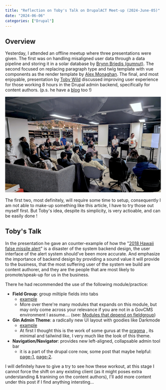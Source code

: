 ```yaml
---
title: "Reflection on Toby's Talk on DrupalACT Meet-up (2024-June-05)"
date: "2024-06-06"
categories: ["Drupal"]
---
```




## Overview

Yesterday, I attended an offline meetup where three presentations were given. The first was on handling misaligned user data through a data pipeline and storing it in a solar database by [Brynn Briedis (gumnut)](). The second focused on replacing paragraph type and twig template with vue components as the render template by [Alex Monaghan](https://www.linkedin.com/in/alex-monaghan-b7a416202/). The final, and most enjoyable, presentation by [Toby Wild](https://www.linkedin.com/in/toby-wild-b2aa0027/) discussed improving user experience for those working 8 hours in the Drupal admin backend, specifically for content authors. (p.s. he have a [blog](https://tobywild.com/) too !)

![2024-06-06T083403](2024-06-06T083403.jpg)

The first two, most definitely, will require some time to setup, consequently I am not able to make-up something like this article, I have to try those out myself first. But Toby's idea, despite its simplicity, is very actioable, and can be easily done !



## Toby's Talk 

In the presentation he gave an counter-example of how the "[2018 Hawaii false missile alert](https://en.wikipedia.org/wiki/2018_Hawaii_false_missile_alert)" is a disaster of the system backend design, the user interface of the alert system should've been more accurate. And emphasize the importance of backend design by providing a sound value it will provide to the business, that the most suffering user of the system we build are content authorer, and they are the people that are most likely to promote/speak-up for us in the business. 

There he had recommended the use of the following module/practice: 

-   **Field Group**: group miltiple fields into tabs 
    -   [example](1_wrHbAY4l_ulmlyN_Uwuahw.png)
    -   More over there're many modules that expands on this module, but may only come across your relevance if you are not in a GovCMS environment I assume.... (see: [Modules that depend on fieldgroup](https://www.drupal.org/project/field_group#Modules%20that%20depend%20on%20fieldgroup))
-   **Gin Admin Theme**: a radically new UI layout  with goodies like Darkmode
    -   [example](2024-06-06T084537.jpg)
    -   At first I thought this is the work of some gurus at the [pragma](https://www.pragma.com.au/people/) , its minimal and tailwind like, I very much like the look of this theme. 
-   **Navigation/Navigator**: provides new left-aligned, collapsable admin tool bar 
    -   it is a part of the drupal core now, some post that maybe helpful: [page-1](https://www.drupal.org/project/navigation), [page-2](https://www.drupal.org/project/drupal/issues/3438895). 



I will definitely have to give a try to see how these workout, at this stage I cannot force the shift on any existing client (as it might poses extra understanding & tranining on the content authors), I'll add more content under this post if I find anything intersting...



























